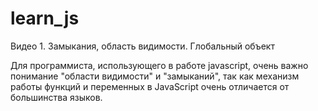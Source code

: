 # learn_js

Видео 1. Замыкания, область видимости. Глобальный объект

Для программиста, использующего в работе javascript, очень важно понимание "области видимости" и "замыканий",
так как механизм работы функций и переменных в JavaScript очень отличается от большинства языков.
